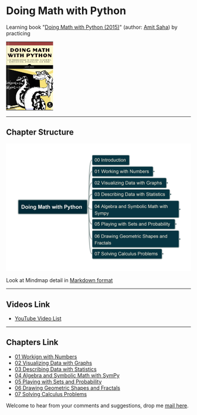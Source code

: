 # Doing Math with Python

Learning book "[Doing Math with Python (2015)](https://nostarch.com/doingmathwithpython)" (author: [Amit Saha](https://www.linkedin.com/in/echorand/)) by practicing

![bookcover](/img/DMwP_cover.png)

---

## Chapter Structure

![bookstructure](img/DoingMathwithPython.jpg)

Look at Mindmap detail in [Markdown format](/Doing%20Math%20with%20Python.md)

---

## Videos Link

- [YouTube Video List](https://www.youtube.com/playlist?list=PL6DEHvciXKeXor3p_FvkJaxzMDUgG5UJd)

---

## Chapters Link

- [01 Workign with Numbers](/ch01/README.md)
- [02 Visualizing Data with Graphs](/ch02/README.md)
- [03 Describing Data with Statistics](/ch03/README.md)
- [04 Algebra and Symbolic Math with SymPy](/ch04/README.md)
- [05 Playing with Sets and Probability](/ch05/README.md)
- [06 Drawing Geometric Shapes and Fractals](/ch06/README.md)
- [07 Solving Calculus Problems](/ch07/README.md)

Welcome to hear from your comments and suggestions, drop me [mail here](mailto:xiaoqizhao@outlook.com).
